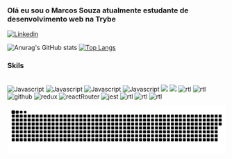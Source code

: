 ### Olá eu sou o Marcos Souza atualmente estudante de desenvolvimento web na Trybe

[![Linkedin](https://img.shields.io/badge/LinkedIn-0077B5?style=for-the-badge&logo=linkedin&logoColor=white)](https://www.linkedin.com/in/marcos-souza-a298a9209/)

![Anurag's GitHub stats](https://github-readme-stats.vercel.app/api?username=marcos2872&show_icons=true&theme=dark)
[![Top Langs](https://github-readme-stats.vercel.app/api/top-langs/?username=marcos2872&show_icons=true&theme=dark)](https://github.com/marcos2872/github-readme-stats)


### Skils

<div style="display: inline_block"><br/>
 <img  alt="Javascript" src="https://img.shields.io/badge/JavaScript-F7DF1E?style=for-the-badge&logo=javascript&logoColor=black">
 <img  alt="Javascript" src="https://img.shields.io/badge/HTML5-E34F26?style=for-the-badge&logo=html5&logoColor=white">
 <img  alt="Javascript" src="https://img.shields.io/badge/CSS3-1572B6?style=for-the-badge&logo=css3&logoColor=white">
 <image alineg=center alt="Javascript" src="https://img.shields.io/badge/React-20232A?style=for-the-badge&logo=react&logoColor=61DAFB" />
 <image src="https://img.shields.io/badge/Linux-FCC624?style=for-the-badge&logo=linux&logoColor=black" />
 <image src="https://img.shields.io/badge/Tailwind_CSS-38B2AC?style=for-the-badge&logo=tailwind-css&logoColor=white" />
 <img  alt="rtl" src="https://img.shields.io/badge/styled--components-DB7093?style=for-the-badge&logo=styled-components&logoColor=white">
 <img  alt="rtl" src="https://img.shields.io/badge/Material--UI-0081CB?style=for-the-badge&logo=material-ui&logoColor=white">
 <img  alt="github" src="https://img.shields.io/badge/GitHub-100000?style=for-the-badge&logo=github&logoColor=white">
 <img  alt="redux" src="https://img.shields.io/badge/Redux-593D88?style=for-the-badge&logo=redux&logoColor=white">
 <img  alt="reactRouter" src="https://img.shields.io/badge/React_Router-CA4245?style=for-the-badge&logo=react-router&logoColor=white">
 <img  alt="jest" src="https://img.shields.io/badge/Jest-323330?style=for-the-badge&logo=Jest&logoColor=white">
 <img  alt="rtl" src="https://img.shields.io/badge/testing%20library-323330?style=for-the-badge&logo=testing-library&logoColor=red">
 <img  alt="rtl" src="https://img.shields.io/badge/Node.js-43853D?style=for-the-badge&logo=node.js&logoColor=white">
 <img  alt="rtl" src="https://img.shields.io/badge/MySQL-005C84?style=for-the-badge&logo=mysql&logoColor=white">
 
 </div>
  
![snake svg](https://github.com/marcos2872/marcos2872/blob/output/github-contribution-grid-snake.svg)

